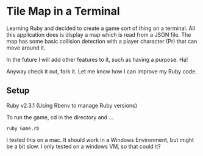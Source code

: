 # Tile Map in a Terminal

Learning Ruby and decided to create a game sort of thing on a terminal. All this application does is display a
map which is read from a JSON file. The map has some basic collision detection with a player character (Pr) that
can move around it.

In the future I will add other features to it, such as having a purpose. Ha!

Anyway check it out, fork it. Let me know how I can improve my Ruby code.

## Setup

Ruby v2.3.1 (Using Rbenv to manage Ruby versions)

To run the game, cd in the directory and ...

    ruby Game.rb

I tested this on a mac. It should work in a Windows Environment, but might be a bit slow. I only tested on a windows VM, so that could it?